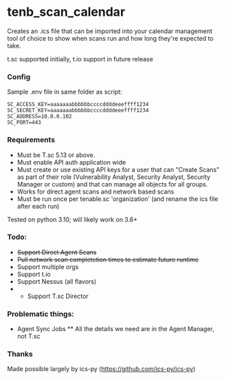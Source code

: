 # tenb_scan_calendar

Creates an .ics file that can be imported into your calendar management tool of choice to show when scans run and how long they're expected to take.

t.sc supported initially, t.io support in future release

### Config
Sample .env file in same folder as script:

```
SC_ACCESS_KEY=aaaaaaabbbbbbccccddddeeeffff1234  
SC_SECRET_KEY=aaaaaaabbbbbbccccddddeeeffff1234   
SC_ADDRESS=10.0.0.102  
SC_PORT=443  
```
### Requirements
* Must be T.sc 5.13 or above.
* Must enable API auth application wide
* Must create or use existing API keys for a user that can "Create Scans" as part of their role (Vulnerability Analyst, Security Analyst, Security Manager or custom) and that can manage all objects for all groups.
* Works for direct agent scans and network based scans
* Must be run once per tenable.sc 'organization' (and rename the ics file after each run)

Tested on python 3.10; will likely work on 3.6+

### Todo:
* ~~Support Direct Agent Scans~~
* ~~Pull network scan completetion times to estimate future runtime~~
* Support multiple orgs
* Support t.io
* Support Nessus (all flavors)
* * Support T.sc Director

### Problematic things:
* Agent Sync Jobs
** All the details we need are in the Agent Manager, not T.sc

### Thanks
Made possible largely by ics-py (https://github.com/ics-py/ics-py)